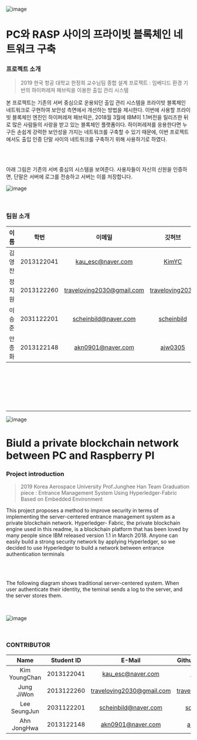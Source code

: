 ![image](https://user-images.githubusercontent.com/40852277/63410270-e4a37200-c42d-11e9-934a-b7445aa4daa4.png)

# PC와 RASP 사이의 프라이빗 블록체인 네트워크 구축

### 프로젝트 소개

>2019 한국 항공 대학교 한정희 교수님팀 종합 설계 프로젝트 : 임베디드 환경 기반의 하이퍼레져 패브릭을 이용한 출입 관리 시스템

 본 프로젝트는 기존의 서버 중심으로 운용되던 출입 관리 시스템을 프라이빗 블록체인 네트워크로 구현하여 보안성 측면에서 개선하는 방법을 제시한다. 이번에 사용할 프라이빗 블록체인 엔진인 하이퍼레져 패브릭은, 2018월 3월에 IBM이 1.1버전을 릴리즈한 뒤로 많은 사람들의 사랑을 받고 있는 블록체인 플랫폼이다. 하이퍼레져를 응용한다면 누구든 손쉽게 강력한 보안성을 가지는 네트워크를 구축할 수 있기 때문에, 이번 프로젝트에서도 출입 인증 단말 사이의 네트워크를 구축하기 위해 사용하기로 하였다.

<br><br>

아래 그림은 기존의 서버 중심의 시스템을 보여준다. 사용자들이 자신의 신원을 인증하면, 단말은 서버에 로그를 전송하고 서버는 이를 저장합니다.

![image](https://user-images.githubusercontent.com/40852277/63421925-630b0e80-c444-11e9-9abf-914b08d54112.png)

<br>

### 팀원 소개
| 이름 | 학번 | 이메일 | 깃허브 |
|:---:|:---:|:---:|:----:|
| 김영찬 | 2013122041 | kau_esc@naver.com | [KimYC](https://github.com/KimYC1223) |
| 정지원 | 2013122260 | traveloving2030@gmail.com | [traveloving2030](https://github.com/traveloving2030) |
| 이승준 | 2031122201 | scheinbild@naver.com | [scheinbild](https://github.com/scheinbild) |
| 안종화 | 2013122148  | akn0901@naver.com | [ajw0305](https://github.com/ajw0305) |

<br><br><br><br><br><br>

---

![image](https://user-images.githubusercontent.com/40852277/63410197-b0c84c80-c42d-11e9-8aea-c5a1fd892256.png)


# Biuld a private blockchain network between PC and Raspberry PI

### Project introduction

> 2019 Korea Aerospace University Prof.Junghee Han Team Graduation piece : Entrance Management System Using Hyperledger-Fabric Based on Embedded Environment

 This project proposes a method to improve security in terms of implementing the server-centered entrance management system as a private blockchain network. Hyperledger- Fabric, the private blockchain engine used in this readme, is a blockchain platform that has been loved by many people since IBM released version 1.1 in March 2018. Anyone can easily build a strong security network by applying Hyperledger, so we decided to use Hyperledger to build a network between entrance authentication terminals

<br><br>

The following diagram shows traditional server-centered system. When user authenticate their identity,  the teminal sends a log to the server, and the server stores them.

<br>

![image](https://user-images.githubusercontent.com/40852277/63421911-5f778780-c444-11e9-9525-5f90640647e3.png)

<br>

### CONTRIBUTOR

| Name | Student ID | E-Mail | Github Account |
|:---:|:---:|:---:|:----:|
| Kim YoungChan | 2013122041 | kau_esc@naver.com | [KimYC](https://github.com/KimYC1223) |
| Jung JiWon | 2013122260 | traveloving2030@gmail.com | [traveloving2030](https://github.com/traveloving2030) |
| Lee SeungJun | 2031122201 | scheinbild@naver.com | [scheinbild](https://github.com/scheinbild) |
| Ahn JongHwa | 2013122148 | akn0901@naver.com | [ajw0305](https://github.com/ajw0305) |
